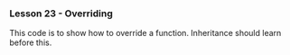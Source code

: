 ### Lesson 23 - Overriding

This code is to show how to override a function. Inheritance should learn before this.